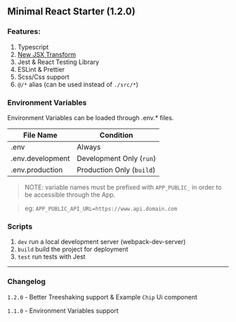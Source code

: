 ## Minimal React Starter (1.2.0)

### Features:

1. Typescript
1. <a href="https://reactjs.org/blog/2020/09/22/introducing-the-new-jsx-transform.html">New JSX Transform</a>
1. Jest & React Testing Library
1. ESLint & Prettier
1. Scss/Css support
1. `@/*` alias
   (can be used instead of `./src/*`)

### Environment Variables
Environment Variables can be loaded through .env.* files.

| File Name        | Condition                 |
|------------------|---------------------------|
| .env             | Always                    |
| .env.development | Development Only (`run`)  |
| .env.production  | Production Only (`build`) |

> NOTE: variable names must be prefixed with `APP_PUBLIC_`
> in order to be accessible through the App.

> eg: `APP_PUBLIC_API_URL=https://www.api.domain.com`

### Scripts

1. `dev` run a local development server (webpack-dev-server)
1. `build` build the project for deployment
1. `test` run tests with Jest

<hr />

### Changelog

`1.2.0` - Better Treeshaking support & Example `Chip` Ui component

`1.1.0` - Environment Variables support
